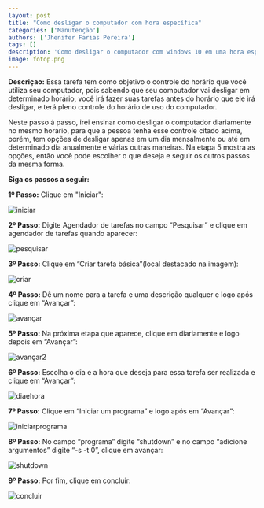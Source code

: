 ```yaml
---
layout: post
title: "Como desligar o computador com hora específica"
categories: ['Manutenção']
authors: ['Jhenifer Farias Pereira'] 
tags: []
description: 'Como desligar o computador com windows 10 em uma hora específica '
image: fotop.png
---
```


**Descriçao:** Essa tarefa tem como objetivo o controle do horário que você utiliza seu computador, pois sabendo que seu computador vai desligar em determinado horário, você irá fazer suas tarefas antes do horário que ele irá desligar, e terá pleno controle do horário de uso do computador.

Neste passo á passo, irei ensinar como desligar o computador diariamente no mesmo horário, para que a pessoa tenha esse controle citado acima, porém, tem opções de desligar apenas em um dia mensalmente ou até em determinado dia anualmente e várias outras maneiras. Na etapa 5 mostra as opções, então você pode escolher o que deseja e seguir os outros passos da mesma forma.

**Siga os passos a seguir:**

**1º Passo:** Clique em "Iniciar":

![iniciar](/42/images/post/image1.png)

**2º Passo:** Digite Agendador de tarefas no campo “Pesquisar” e clique em agendador de tarefas quando aparecer:

![pesquisar](/42/images/post/image2.png)

**3º Passo:** Clique em “Criar tarefa básica”(local destacado na imagem):

![criar](/42/images/post/image3.png)

**4º Passo:** Dê um nome para a tarefa e uma descrição qualquer e logo após clique em “Avançar”: 

![avançar](/42/images/post/image4.png)

**5º Passo:** Na próxima etapa que aparece, clique em diariamente e logo depois em “Avançar”: 

![avançar2](/42/images/post/image5.png)

**6º Passo:** Escolha o dia e a hora que deseja para essa tarefa ser realizada e clique em “Avançar”: 

![diaehora](/42/images/post/image6.png)

**7º Passo:** Clique em “Iniciar um programa” e logo após em “Avançar”:

![iniciarprograma](/42/images/post/image7.png)

**8º Passo:** No campo “programa” digite “shutdown” e no campo “adicione argumentos” digite “-s -t 0”, clique em avançar: 

![shutdown](/42/images/post/image8.png)

**9º Passo:** Por fim, clique em concluir:

![concluir](/42/images/post/image9.png)



















